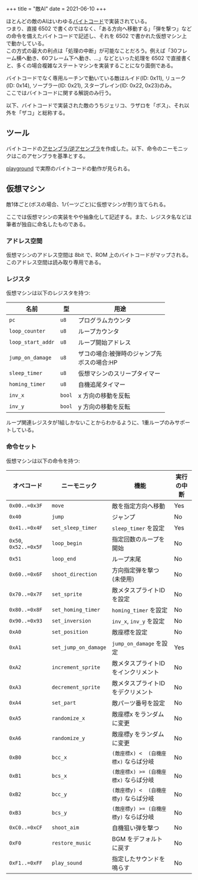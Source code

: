 +++
title = "敵AI"
date = 2021-06-10
+++

ほとんどの敵のAIはいわゆる[バイトコード](https://ja.wikipedia.org/wiki/%E3%83%90%E3%82%A4%E3%83%88%E3%82%B3%E3%83%BC%E3%83%89)で実装されている。  
つまり、直接 6502 で書くのではなく、「ある方向へ移動する」「弾を撃つ」などの命令を備えたバイトコードで記述し、それを 6502 で書かれた仮想マシン上で動かしている。  
この方式の最大の利点は「処理の中断」が可能なことだろう。例えば「30フレーム横へ動き、60フレーム下へ動き、...」などといった処理を 6502 で直接書くと、多くの場合複雑なステートマシンを実装することになり面倒である。

バイトコードでなく専用ルーチンで動いている敵はルイド(ID: 0x11), リューク(ID: 0x14), ソープラー(ID: 0x21), スターブレイン(ID: 0x22, 0x23)のみ。  
ここではバイトコードに関する解説のみ行う。

以下、バイトコードで実装された敵のうちジェリコ、ラザロを「ボス」、それ以外を「ザコ」と総称する。

## ツール

バイトコードの[アセンブラ/逆アセンブラ](https://github.com/taotao54321/starsoldier-bytecode)を作成した。以下、命令のニーモニックはこのアセンブラを基準とする。

[playground](https://taotao54321.github.io/starsoldier-bytecode-playground/) で実際のバイトコードの動作が見られる。

## 仮想マシン

敵1体ごと(ボスの場合、1パーツごと)に仮想マシンが割り当てられる。

ここでは仮想マシンの実装をやや抽象化して記述する。また、レジスタ名などは筆者が独自に命名したものである。

### アドレス空間

仮想マシンのアドレス空間は 8bit で、ROM 上のバイトコードがマップされる。このアドレス空間は読み取り専用である。

### レジスタ

仮想マシンは以下のレジスタを持つ:

| 名前              | 型     | 用途                                           |
| --                | --     | --                                             |
| `pc`              | `u8`   | プログラムカウンタ                             |
| `loop_counter`    | `u8`   | ループカウンタ                                 |
| `loop_start_addr` | `u8`   | ループ開始アドレス                             |
| `jump_on_damage`  | `u8`   | ザコの場合:被弾時のジャンプ先<br>ボスの場合:HP |
| `sleep_timer`     | `u8`   | 仮想マシンのスリープタイマー                   |
| `homing_timer`    | `u8`   | 自機追尾タイマー                               |
| `inv_x`           | `bool` | x 方向の移動を反転                             |
| `inv_y`           | `bool` | y 方向の移動を反転                             |

ループ関連レジスタが1組しかないことからわかるように、1重ループのみサポートしている。

### 命令セット

仮想マシンは以下の命令を持つ:

| オペコード            | ニーモニック         | 機能                                  | 実行の中断 |
| --                    | --                   | --                                    | --         |
| `0x00..=0x3F`         | `move`               | 敵を指定方向へ移動                    | Yes        |
| `0x40`                | `jump`               | ジャンプ                              | No         |
| `0x41..=0x4F`         | `set_sleep_timer`    | `sleep_timer` を設定                  | Yes        |
| `0x50`, `0x52..=0x5F` | `loop_begin`         | 指定回数のループを開始                | No         |
| `0x51`                | `loop_end`           | ループ末尾                            | No         |
| `0x60..=0x6F`         | `shoot_direction`    | 方向指定弾を撃つ (未使用)             | No         |
| `0x70..=0x7F`         | `set_sprite`         | 敵メタスプライトIDを設定              | No         |
| `0x80..=0x8F`         | `set_homing_timer`   | `homing_timer` を設定                 | No         |
| `0x90..=0x93`         | `set_inversion`      | `inv_x`, `inv_y` を設定               | No         |
| `0xA0`                | `set_position`       | 敵座標を設定                          | No         |
| `0xA1`                | `set_jump_on_damage` | `jump_on_damage` を設定               | Yes        |
| `0xA2`                | `increment_sprite`   | 敵メタスプライトIDをインクリメント    | No         |
| `0xA3`                | `decrement_sprite`   | 敵メタスプライトIDをデクリメント      | No         |
| `0xA4`                | `set_part`           | 敵パーツ番号を設定                    | No         |
| `0xA5`                | `randomize_x`        | 敵座標x をランダムに変更              | No         |
| `0xA6`                | `randomize_y`        | 敵座標y をランダムに変更              | No         |
| `0xB0`                | `bcc_x`              | `(敵座標x) <  (自機座標x)` ならば分岐 | No         |
| `0xB1`                | `bcs_x`              | `(敵座標x) >= (自機座標x)` ならば分岐 | No         |
| `0xB2`                | `bcc_y`              | `(敵座標y) <  (自機座標y)` ならば分岐 | No         |
| `0xB3`                | `bcs_y`              | `(敵座標y) >= (自機座標y)` ならば分岐 | No         |
| `0xC0..=0xCF`         | `shoot_aim`          | 自機狙い弾を撃つ                      | No         |
| `0xF0`                | `restore_music`      | BGM をデフォルトに戻す                | No         |
| `0xF1..=0xFF`         | `play_sound`         | 指定したサウンドを鳴らす              | No         |
